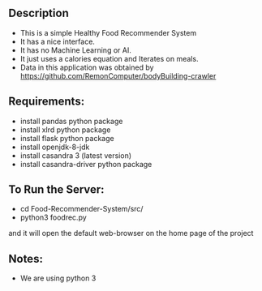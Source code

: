 ## Description
- This is a simple Healthy Food Recommender System
- It has a nice interface.
- It has no Machine Learning or AI.
- It just uses a calories equation and Iterates on meals.
- Data in this application was obtained by https://github.com/RemonComputer/bodyBuilding-crawler

## Requirements:
- install pandas python package
- install xlrd python package
- install flask python package
- install openjdk-8-jdk
- install casandra 3 (latest version)
- install casandra-driver python package

## To Run the Server:
- cd Food-Recommender-System/src/
- python3 foodrec.py

and it will open the default web-browser on the home page of the project

## Notes:
- We are using python 3

